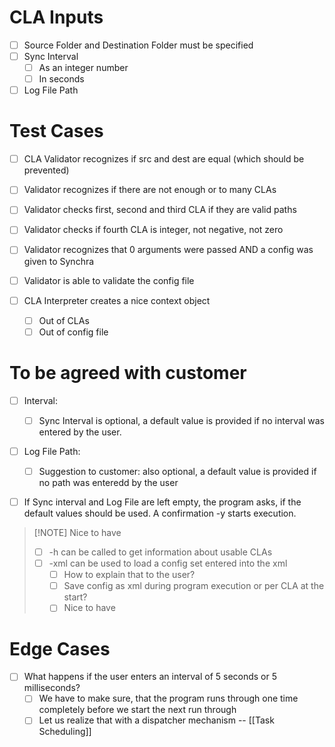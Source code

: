 # CLA Inputs
- [ ] Source Folder and Destination Folder must be specified
- [ ] Sync Interval 
	- [ ] As an integer number
	- [ ] In seconds
- [ ] Log File Path 

# Test Cases
- [ ] CLA Validator recognizes if src and dest are equal (which should be prevented)
- [ ] Validator recognizes if there are not enough or to many CLAs
- [ ] Validator checks first, second and third CLA if they are valid paths
- [ ] Validator checks if fourth CLA is integer, not negative, not zero
- [ ] Validator recognizes that 0 arguments were passed AND a config was given to Synchra
- [ ] Validator is able to validate the config file 

- [ ] CLA Interpreter creates a nice context object 
	- [ ] Out of CLAs
	- [ ] Out of config file

# To be agreed with customer
- [ ] Interval:
	- [ ] Sync Interval is optional, a default value is provided if no interval was entered by the user.
- [ ] Log File Path:
	- [ ] Suggestion to customer: also optional, a default value is provided if no path was enteredd by the user

- [ ] If Sync interval and Log File are left empty, the program asks, if the default values should be used. A confirmation -y starts execution.


> [!NOTE] Nice to have 
> - [ ] -h can be called to get information about usable CLAs
>- [ ] -xml can be used to load a config set entered into the xml
>	- [ ] How to explain that to the user?
>	- [ ] Save config as xml during program execution or per CLA at the start?
>	- [ ] Nice to have

# Edge Cases
- [ ] What happens if the user enters an interval of 5 seconds or 5 milliseconds?
	- [ ] We have to make sure, that the program runs through one time completely before we start the next run through
	- [ ] Let us realize that with a dispatcher mechanism -- [[Task Scheduling]]